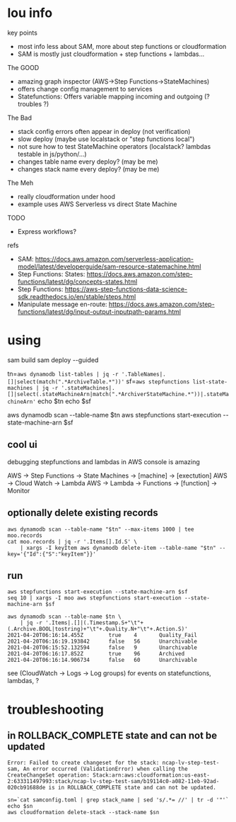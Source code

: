 # lou info

key points
- most info less about SAM, more about step functions or cloudformation
- SAM is mostly just cloudformation + step functions + lambdas...

The GOOD
- amazing graph inspector (AWS->Step Functions->StateMachines)
- offers change config management to services
- Statefunctions: Offers variable mapping incoming and outgoing (? troubles ?)

The Bad
- stack config errors often appear in deploy (not verification)
- slow deploy (maybe use localstack or "step functions local")
- not sure how to test StateMachine operators (localstack? lambdas testable in js/python/...)
- changes table name every deploy? (may be me)
- changes stack name every deploy? (may be me)

The Meh
- really cloudformation under hood
- example uses AWS Serverless vs direct State Machine

TODO
- Express workflows?

refs
- SAM: https://docs.aws.amazon.com/serverless-application-model/latest/developerguide/sam-resource-statemachine.html
- Step Functions: States: https://docs.aws.amazon.com/step-functions/latest/dg/concepts-states.html
- Step Functions: https://aws-step-functions-data-science-sdk.readthedocs.io/en/stable/steps.html
- Manipulate message en-route: https://docs.aws.amazon.com/step-functions/latest/dg/input-output-inputpath-params.html

# using

sam build
sam deploy --guided

tn=`aws dynamodb list-tables | jq -r '.TableNames|.[]|select(match(".*ArchiveTable.*"))'`
sf=`aws stepfunctions list-state-machines | jq -r '.stateMachines|.[]|select(.stateMachineArn|match(".*ArchiverStateMachine.*"))|.stateMachineArn'`
echo $tn
echo $sf

aws dynamodb scan --table-name $tn
aws stepfunctions start-execution --state-machine-arn $sf

## cool ui

debugging stepfunctions and lambdas in AWS console is amazing

AWS -> Step Functions -> State Machines -> [machine] -> [exectution]
AWS -> Cloud Watch -> Lambda
AWS -> Lambda -> Functions -> [function] -> Monitor

## optionally delete existing records
```
aws dynamodb scan --table-name "$tn" --max-items 1000 | tee moo.records   
cat moo.records | jq -r '.Items[].Id.S' \
    | xargs -I keyItem aws dynamodb delete-item --table-name "$tn" --key='{"Id":{"S":"keyItem"}}'
```
## run
```
aws stepfunctions start-execution --state-machine-arn $sf
seq 10 | xargs -I moo aws stepfunctions start-execution --state-machine-arn $sf
```
```
aws dynamodb scan --table-name $tn \
    | jq -r '.Items|.[]|(.Timestamp.S+"\t"+(.Archive.BOOL|tostring)+"\t"+.Quality.N+"\t"+.Action.S)'
2021-04-20T06:16:14.455Z        true    4       Quality_Fail
2021-04-20T06:16:19.193842      false   56      Unarchivable
2021-04-20T06:15:52.132594      false   9       Unarchivable
2021-04-20T06:16:17.852Z        true    96      Archived
2021-04-20T06:16:14.906734      false   60      Unarchivable

```
see (CloudWatch -> Logs -> Log groups) for events on statefunctions, lambdas, ?

# troubleshooting

## in ROLLBACK_COMPLETE state and can not be updated
```Error: Failed to create changeset for the stack: ncap-lv-step-test-sam, An error occurred (ValidationError) when calling the CreateChangeSet operation: Stack:arn:aws:cloudformation:us-east-2:633311497993:stack/ncap-lv-step-test-sam/b19114c0-a082-11eb-92ad-020cb91688de is in ROLLBACK_COMPLETE state and can not be updated.```

```
sn=`cat samconfig.toml | grep stack_name | sed 's/.*= //' | tr -d '"'`
echo $sn
aws cloudformation delete-stack --stack-name $sn
```
